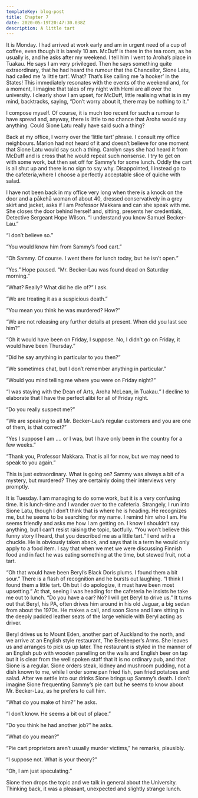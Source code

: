 ```yaml
---
templateKey: blog-post
title: Chapter 7
date: 2020-05-19T20:47:30.038Z
description: A little tart
---
```

It is Monday. I had arrived at work early and am in urgent need of a cup of coffee, even though it is barely 10 am. McDuff is there in the tea room, as he usually is, and he asks after my weekend. I tell him I went to Aroha’s place in Tuakau. He says I am very privileged. Then he says something quite extraordinary, that he had heard the rumour that the Chancellor, Sione Latu, had called me ‘a little tart’. What? That’s like calling me ‘a hooker’ in the States! This immediately resonates with the events of the weekend and, for a moment, I imagine that tales of my night with Hemi are all over the university. I clearly show I am upset, for McDuff, little realising what is in my mind, backtracks, saying, “Don’t worry about it, there may be nothing to it.”



I compose myself. Of course, it is much too recent for such a rumour to have spread and, anyway, there is little to no chance that Aroha would say anything. Could Sione Latu really have said such a thing?



Back at my office, I worry over the ‘little tart’ phrase. I consult my office neighbours. Marion had not heard of it and doesn’t believe for one moment that Sione Latu would say such a thing. Carolyn says she had heard it from McDuff and is cross that he would repeat such nonsense. I try to get on with some work, but then set off for Sammy’s for some lunch. Oddly the cart is all shut up and there is no sign to say why. Disappointed, I instead go to the cafeteria,where I choose a perfectly acceptable slice of quiche with salad.



I have not been back in my office very long when there is a knock on the door and a pākehā woman of about 40, dressed conservatively in a grey skirt and jacket, asks if I am Professor Makkara and can she speak with me. She closes the door behind herself and, sitting, presents her credentials, Detective Sergeant Hope Wilson. “I understand you know Samuel Becker-Lau.”



“I don’t believe so.”



“You would know him from Sammy’s food cart.”



“Oh Sammy. Of course. I went there for lunch today, but he isn’t open.”



“Yes.” Hope paused. “Mr. Becker-Lau was found dead on Saturday morning.”



“What? Really? What did he die of?” I ask.



“We are treating it as a suspicious death.”



“You mean you think he was murdered? How?”



“We are not releasing any further details at present. When did you last see him?”



“Oh it would have been on Friday, I suppose. No, I didn’t go on Friday, it would have been Thursday.”



“Did he say anything in particular to you then?”



“We sometimes chat, but I don’t remember anything in particular.”



“Would you mind telling me where you were on Friday night?”



“I was staying with the Dean of Arts, Aroha McLean, in Tuakau.” I decline to elaborate that I have the perfect alibi for all of Friday night.



“Do you really suspect me?”



“We are speaking to all Mr. Becker-Lau’s regular customers and you are one of them, is that correct?”



“Yes I suppose I am …. or I was, but I have only been in the country for a few weeks.”



“Thank you, Professor Makkara. That is all for now, but we may need to speak to you again.”



This is just extraordinary. What is going on? Sammy was always a bit of a mystery, but murdered? They are certainly doing their interviews very promptly.



It is Tuesday. I am managing to do some work, but it is a very confusing time. It is lunch-time and I wander over to the cafeteria. Strangely, I run into Sione Latu, though I don’t think that is where he is heading. He recognizes me, but he seems to be searching for my name. I remind him who I am. He seems friendly and asks me how I am getting on. I know I shouldn’t say anything, but I can’t resist raising the topic, tactfully. “You won’t believe this funny story I heard, that you described me as a little tart.” I end with a chuckle. He is obviously taken aback, and says that is a term he would only apply to a food item. I say that when we met we were discussing Finnish food and in fact he was eating something at the time, but stewed fruit, not a tart.



“Oh that would have been Beryl’s Black Doris plums. I found them a bit sour.” There is a flash of recognition and he bursts out laughing. “I think I found them a little tart. Oh but I do apologize, it must have been most upsetting.” At that, seeing I was heading for the cafeteria he insists he take me out to lunch. “Do you have a car? No? I will get Beryl to drive us.” It turns out that Beryl, his PA, often drives him around in his old Jaguar, a big sedan from about the 1970s. He makes a call, and soon Sione and I are sitting in the deeply padded leather seats of the large vehicle with Beryl acting as driver.



Beryl drives us to Mount Eden, another part of Auckland to the north, and we arrive at an English style restaurant, The Beekeeper’s Arms. She leaves us and arranges to pick us up later. The restaurant is styled in the manner of an English pub with wooden panelling on the walls and English beer on tap but it is clear from the well spoken staff that it is no ordinary pub, and that Sione is a regular. Sione orders steak, kidney and mushroom pudding, not a dish known to me, while I order some pan fried fish, pan fried potatoes and salad. After we settle into our drinks Sione brings up Sammy’s death. I don’t imagine Sione frequenting Sammy’s pie cart but he seems to know about Mr. Becker-Lau, as he prefers to call him.



“What do you make of him?” he asks.



“I don’t know. He seems a bit out of place.”



“Do you think he had another job?” he asks.



“What do you mean?”



“Pie cart proprietors aren’t usually murder victims,” he remarks, plausibly.



“I suppose not. What is your theory?”



“Oh, I am just speculating.”



Sione then drops the topic and we talk in general about the University. Thinking back, it was a pleasant, unexpected and slightly strange lunch.